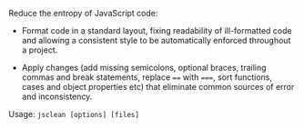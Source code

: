 Reduce the entropy of JavaScript code:

- Format code in a standard layout, fixing readability of ill-formatted code and allowing a consistent style to be automatically enforced throughout a project.

- Apply changes (add missing semicolons, optional braces, trailing commas and break statements, replace `==` with `===`, sort functions, cases and object properties etc) that eliminate common sources of error and inconsistency.

Usage: ```jsclean [options] [files]```
